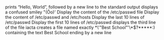 prints “Hello, World”, followed by a new line to the standard output
displays a confused smiley "(Ôo)'
Display the content of the /etc/passwd file
Display the content of /etc/passwd and /etc/hosts
Display the last 10 lines of /etc/passwd
Display the first 10 lines of /etc/passwd
displays the third line of the file iacta
creates a file named exactly \*\\'"Best School"\'\\*$\?\*\*\*\*\*:) containing the text Best School ending by a new line
